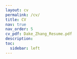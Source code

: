 ```yaml
---
layout: cv
permalink: /cv/
title: CV
nav: true
nav_order: 5
cv_pdf: Dake_Zhang_Resume.pdf
description: 
toc:
  sidebar: left
---
```


